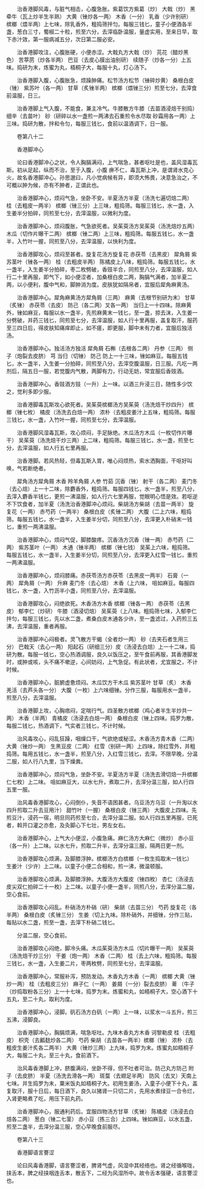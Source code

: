 <!-- { "loadSidebar": true } -->
　　治香港脚风毒，与脏气相击，心腹急胀。紫葛饮方紫葛（炒） 大戟（炒） 黑牵牛（瓦上炒半生半熟） 大黄（锉炒各一两） 木香（一分） 乳香（少许别研） 槟榔（煨半两）上七味，除乳香外，粗捣筛拌匀。每服三钱匕，童子小便酒各半盏，葱白三寸，蜀椒二十粒，煎至六分，去滓临卧温服，量虚实用，至来日早，取下赤汁效，第一服病减五分，次日第二服必安。

　　治香港脚攻注，心腹胀硬，小便赤涩。大戟丸方大戟（炒） 芫花（醋炒黑色） 苦葶苈（炒各半两） 巴豆（去皮心膜出油别研） 续随子（炒各一分）上五味。捣研为末，炼蜜为丸，梧桐子大，每服十丸，灯心汤下。

　　治香港脚入腹，心腹胀急，烦躁肿痛。松节汤方松节（锉碎炒黄） 桑根白皮（锉） 紫苏叶（各一两） 甘草（炙锉半两） 槟榔（煨锉三分）煎至七分，去滓食前温服，日三。

　　治香港脚上气入腹，不能食，兼主冷气。牛膝散方牛膝（去苗酒浸焙干别捣） 细辛（去苗叶） 砂（研碎以水一盏煎一两沸去石重煎令水尽取 砂霜用各一两）上三味。捣研为散，拌和令匀，每服三钱匕，食前以温酒调下，日一服。

　　卷第八十二

　　香港脚冲心

　　论曰香港脚冲心之状，令人胸膈满闷，上气喘急，甚者呕吐是也，盖风湿毒瓦斯。初从足起，纵而不治，至于入腹，小腹 痹不仁，毒瓦斯上冲，是谓肾水克心火，故名香港脚冲心。孙思邈曰，凡小觉病候有异，即须大怖畏，决意急治之，不可概以肿为候，亦有不肿者，正谓此也。

　　治香港脚冲心，烦闷气急，坐卧不安。半夏汤方半夏（汤洗七遍切焙二两） 桂（去粗皮一两半） 槟榔（锉三分）上三味，粗捣筛。每服三钱匕，水一盏，入生姜半分拍碎，同煎至七分，去滓温服，以微利为度。

　　治香港脚冲心，烦闷腹胀，气急欲死者。吴茱萸汤方吴茱萸（汤洗焙炒五两） 木瓜（切作片曝干二两） 槟榔（锉二两）上三味，粗捣筛。每服五钱匕，水一盏半，入竹叶一握，同煎至八分，去滓温服，以快利为度。

　　治香港脚攻心，烦闷至甚者。旋复花汤方旋复花 赤茯苓（去黑皮） 犀角屑 紫苏茎叶（锉各一两） 桂（去粗皮半两） 陈橘皮上八味，粗捣筛。每服五钱匕，水一盏半，入生姜半分拍碎，枣二枚劈破，香豉半合，同煎至八分，去滓温服，如人行二十里再服，即气下，如小便涩者，加桑根白皮二两，胸膈气满者，加半夏二两，以小便利，腹中气和，脚肿消为度。皮肤犹如隔帛者，宜服后犀角麻黄汤。

　　治香港脚冲心。犀角麻黄汤方犀角屑（三两） 麻黄（去根节别研为末） 甘草（炙锉） 赤茯苓（去皮） 防己（各二两）叉各一两） 当归上一十四味。除麻黄外，锉如麻豆，每服以水一盏半，先煎麻黄末一钱匕，至一盏，掠去沫，入生姜一分劈破，并药三钱匕，同煎至七分，去滓温服，如人行十里再服，盖复取汗，服药至三四日后，得皮肤知痛痒即止，如不瘥，即更服，脚中未有力者，宜服后独活汤。

　　治香港脚冲心。独活汤方独活 犀角屑 石槲（去根各二两） 丹参（三两） 侧子（炮裂去皮脐） 芎 当归（切锉） 防己 防上一十三味，锉如麻豆。每服五钱匕，水一盏半，入生姜一分拍碎，同煎至八分，去滓空腹温服，日三服。凡吃一两剂后，隔五日一服，若觉腹内气散，两脚有力，行动无妨，常宜服后香豉酒。

　　治香港脚冲心。香豉酒方豉（一升）上一味。以酒三升浸三日，随性多少饮之，觉利多即少服。

　　治香港脚毒瓦斯攻心欲死者。吴茱萸槟榔汤方吴茱萸（汤洗焙干炒四升） 槟榔（锉七枚） 橘皮（汤洗去白焙一两） 浓朴（去粗皮姜汁上五味，粗捣筛。每服三钱匕，水一盏，入竹叶一握，同煎至七分，去滓温服。

　　治香港脚风湿毒瓦斯，攻心烦闷，手足脉绝。木瓜汤方木瓜（一枚切作片曝干） 吴茱萸（汤洗焙干炒三两）上二味，粗捣筛。每服三钱匕，水一盏，煎至七分，去滓温服，如人行五七里再服。

　　治香港脚。若风热轻，但毒瓦斯入胃，唯心闷烦热，索水洒胸面，干呕好叫唤，气若断绝者。

　　犀角汤方犀角屑 木香 羚羊角屑 人参 竹茹 沉香（锉） 射干（各二两） 麦门冬（去心焙）上一十二味，除麝香外，粗捣筛。每服四钱匕，水一盏半，煎至八分，去滓入麝香半钱匕，更煎一沸温服，如人行六七里再服，觉眼明心悟是效。若呕逆不下饮食者，加半夏（汤洗治香港脚冲心烦闷。柴胡汤方柴胡（去苗一两半） 旋复花（一两） 赤芍药（一两半） 桑根白皮（炙锉二两） 大腹（二上六味，粗捣筛。每服五钱匕，水一盏半，入生姜半分切，同煎至八分，去滓更入朴硝末一钱匕，重煎一两沸温服。

　　治香港脚冲心，烦闷气促，脚膝酸疼。沉香汤方沉香（锉一两） 赤芍药（二两） 紫苏茎叶（一两） 木通（锉半两） 槟榔（锉七钱） 吴茱上六味，粗捣筛。每服五钱匕，水一盏半，入生姜半分切，同煎至八分，去滓更入红雪一钱匕，重煎一两沸温服。

　　治香港脚冲心，烦闷膝痛。赤茯苓汤方赤茯苓（去黑皮一两半） 石膏（一两） 犀角屑（一两） 升麻 麦门冬（去心焙） 木香（上六味， 咀如麻豆。每服四钱匕，水一盏，入竹沥半小盏，同煎至八分，去滓温服。

　　治香港脚攻心，闷绝欲死。木香汤方木香 槟榔（锉各一两） 赤茯苓（去黑皮） 郁李仁（炒研） 牛膝（酒浸切焙） 吴茱萸（上八味。粗捣筛七味，入郁李仁拌匀，每服三钱匕，先以水二盏，煮桑白皮木通各少许，至一盏滤过，入药煎三五沸，去滓温服，重者再服。

　　治香港脚冲心闷极者。灵飞散方干蝎（全者炒一两） 砂（去夹石者生用三分） 巴戟天（去心一两） 阳起石（研细三分）皮（汤浸去白焙）上一十二味，捣研为散。每服一钱匕，空心热酒调服，良久以饭压之，至午食前再服，其香港脚发时，或肿或咳，头不痛不嗽逆，心间妨闷，上气急促。有此状者，尤宜服之，不计时候。

　　治香港脚冲心，脏腑虚惫烦闷。木瓜饮方干木瓜 紫苏茎叶 甘草（炙） 木香 羌活（去芦头各一分） 大腹（一枚）上六味细锉。分作三服，每服用水一盏半，煎至八分，去滓温服。

　　治香港脚上攻，心胸痞闷，定喘行气。四圣散方槟榔（鸡心者半生半炒共一两） 木香（半两） 青橘皮（汤浸去白焙一两） 桑根白皮（锉上四味。捣罗为散，每服二钱匕，热酒调下，气实者三钱匕，不计时候。

　　治风毒攻心，闷乱狂躁，咽燥口干，气欲绝或秘涩。木香汤方青木香（二两） 大黄（锉炒一两） 生黑豆皮（二两） 红雪（别研一两）上四味，除红雪外，并粗捣筛。每用五钱匕，水一盏半，煎至八分，入红雪三钱匕，去滓。不限早晚，分温二服，如人行八九里，当下燥粪。

　　治香港脚冲心，烦闷气急，坐卧不安。半夏汤方半夏（汤洗去滑切焙一升槟榔仁七枚）上二味。 咀如麻豆大，以水七升，煮取二升，去滓分温三服，如人行四五里一服。

　　治风毒香港脚攻心，心闷倒仆，失音不语困甚者。乌豆汤方乌豆（一升淘以水四升煎取二升去豆用汁） 甜竹叶（一握） 桑根白皮（锉三两） 大腹皮上四味。先煎豆汁，浸药一宿，明旦同药煎至七合，去滓分温二服。如人行四五里再服，已死者，斡开口灌之亦愈，及灸脚心下七壮，男左女右。

　　治香港脚冲心，上气大小便涩，小腹急痛。麻仁汤方大麻仁（微炒） 赤小豆（各一升）上二味。以水七升，煎取二升半，去滓分温三服，隔两日更一剂。

　　治香港脚攻心烦满，及脚膝浮肿。槟榔汤方白槟榔（一枚生捣取末一钱匕） 生姜汁（少许）上二味。以童子小便二合相和，煎一沸，微温顿服。

　　治香港脚攻心烦满，及脚膝浮肿。大腹汤方大腹皮（锉四枚） 杏仁（汤浸去皮尖双仁拍碎二十一枚）上二味。以童子小便一盏半，同煎八分，去滓分温二服，空心食前。

　　治香港脚攻心闷乱。朴硝汤方朴硝（研） 柴胡（去苗三分） 芍药 旋复花（各半两） 桑根白皮（炙锉三分） 生姜（切上九味。除朴硝外，并细锉，分作三贴，每贴以水二盏，煎至一盏，去滓下朴硝二钱匕。

　　分温二服，空心食前。

　　治香港脚攻心闷绝，脚冷头痛。木瓜茱萸汤方木瓜（切片曝干一两） 吴茱萸（汤洗焙干炒三分） 干姜（炮一两） 木香（二两） 桂（去上六味，粗捣筛。每服三钱匕，水一盏，入生姜二片，枣两枚劈，同煎至七分，去滓温服。

　　治香港脚冲心，常服补泻，预防发动。木香丸方木香（一两） 槟榔 大黄（锉炒一两） 桂（去粗皮三分） 麻子仁（一两） 姜屑（一分）裂去皮脐） 萆 （牛子（炒捣取粉各三分）上一十七味，捣罗为末。炼蜜和丸，如梧桐子大，空心酒下十五丸，至二十丸，取利为度。

　　治香港脚冲心，浸脚。矾石汤方白矾（一两）上一味，以浆水一斗五升，煎三五沸，浸脚良。

　　治香港脚冲心，胸膈烦满，喘急呕吐。九味木香丸方木香 诃黎勒皮 桂（去粗皮） 枳壳（去瓤麸炒各二两） 芍药 柴胡（去苗各一两半）槟榔（锉） 浓朴（去粗皮生姜汁炙各二两半） 大黄（锉炒三两）上九味，捣罗为末。炼蜜丸如梧桐子大，每服二十丸，至三十丸，食前酒下。

　　治风毒香港脚上冲，脐腹满闷，坐卧不得，但不吐者可治。防己丸方防己 附子（去皮脐） 半夏（汤洗去滑各一两） 斑蝥（去翅足半两） 防风（去叉）天南上七味。并生捣罗为末，粟米饭丸如梧桐子大。初用生姜汤，入童子小便下十丸，盖复取汗，服十日后，每日酒下，良久以猪肾一只切二片，先用水煮绿豆一合令烂，入肾更略煮了吃，用压下前丸药。

　　治香港脚冲心，服通利药后。宜服四物汤方甘草（炙锉） 陈橘皮（汤浸去白焙各二两） 葱白（锉二七茎） 赤小豆（拣三合）上四味。锉如麻豆，以水五盏，煎至二盏半，去滓分温三服，空心早晚食前服尽。

　　卷第八十三

　　香港脚语言謇涩

　　论曰风毒香港脚，语言謇涩者，脾肾气虚，风湿中其经络也。肾之经循喉咙，挟舌本，脾之经挟咽连舌本，散舌下，二经为风湿所中。故令舌本强硬，语言謇涩也。

